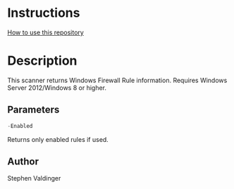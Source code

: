 # Instructions
[How to use this repository](../../README.md)

# Description

This scanner returns Windows Firewall Rule information. Requires Windows Server 2012/Windows 8 or higher.

## Parameters

```powershell
-Enabled
```

Returns only enabled rules if used.

## Author

Stephen Valdinger
